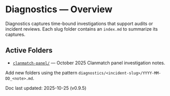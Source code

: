 # Diagnostics — Overview

Diagnostics captures time-bound investigations that support audits or incident reviews.
Each slug folder contains an `index.md` to summarize its captures.

## Active Folders
- [`clanmatch-panel/`](clanmatch-panel/) — October 2025 Clanmatch panel investigation notes.

Add new folders using the pattern `diagnostics/<incident-slug>/YYYY-MM-DD_<note>.md`.

Doc last updated: 2025-10-25 (v0.9.5)
